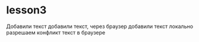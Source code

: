 ﻿# lesson3
Добавили текст 
добавили текст, через браузер
добавили текст локально 
разрешаем конфликт текст в браузере
